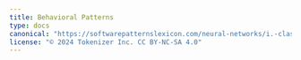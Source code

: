 ```yaml
---
title: Behavioral Patterns
type: docs
canonical: "https://softwarepatternslexicon.com/neural-networks/i.-classical-software-design-patterns-in-neural-networks/3.-behavioral-patterns"
license: "© 2024 Tokenizer Inc. CC BY-NC-SA 4.0"
---
```

